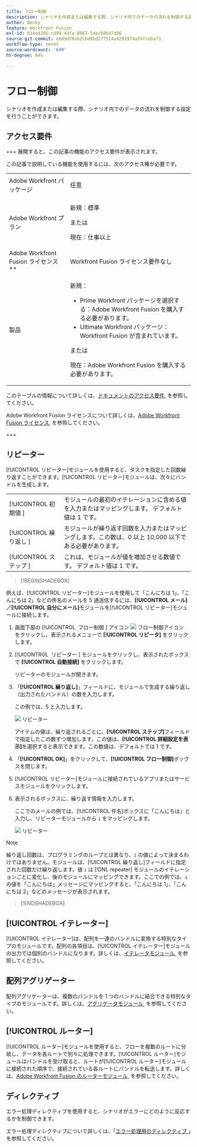 ```yaml
---
title: フロー制御
description: シナリオを作成または編集する際、シナリオ内でのデータの流れを制御する設定を行うことができます。
author: Becky
feature: Workfront Fusion
exl-id: b3aed366-c399-44fa-8967-54ecb8647d96
source-git-commit: e0d9d76ab2cbd8bd277514a4291974af4fceba73
workflow-type: tm+mt
source-wordcount: '649'
ht-degree: 64%

---
```


# フロー制御

シナリオを作成または編集する際、シナリオ内でのデータの流れを制御する設定を行うことができます。

## アクセス要件

+++ 展開すると、この記事の機能のアクセス要件が表示されます。

この記事で説明している機能を使用するには、次のアクセス権が必要です。

<table style="table-layout:auto">
 <col> 
 <col> 
 <tbody> 
  <tr> 
   <td role="rowheader">Adobe Workfront パッケージ</td> 
   <td> <p>任意</p> </td> 
  </tr> 
  <tr data-mc-conditions=""> 
   <td role="rowheader">Adobe Workfront プラン</td> 
   <td> <p>新規：標準</p><p>または</p><p>現在：仕事以上</p> </td> 
  </tr> 
  <tr> 
   <td role="rowheader">Adobe Workfront Fusion ライセンス**</td> 
   <td>
   <p>Workfront Fusion ライセンス要件なし</p>
   </td> 
  </tr> 
  <tr> 
   <td role="rowheader">製品</td> 
   <td>
   <p>新規：</p> <ul><li>Prime Workfront パッケージを選択する：Adobe Workfront Fusion を購入する必要があります。</li><li>Ultimate Workfront パッケージ：Workfront Fusion が含まれています。</li></ul>
   <p>または</p>
   <p>現在：Adobe Workfront Fusion を購入する必要があります。</p>
   </td> 
  </tr>
 </tbody> 
</table>

このテーブルの情報について詳しくは、[&#x200B; ドキュメントのアクセス要件 &#x200B;](/help/workfront-fusion/references/licenses-and-roles/access-level-requirements-in-documentation.md) を参照してください。

Adobe Workfront Fusion ライセンスについて詳しくは、[Adobe Workfront Fusion ライセンス &#x200B;](/help/workfront-fusion/set-up-and-manage-workfront-fusion/licensing-operations-overview/license-automation-vs-integration.md) を参照してください。

+++

## リピーター

[!UICONTROL リピーター]モジュールを使用すると、タスクを指定した回数繰り返すことができます。[!UICONTROL リピーター]モジュールは、次々にバンドルを生成します。


<table>
    <tr>
        <td>[!UICONTROL 初期値 &#x200B;]</td>
        <td>モジュールの最初のイテレーションに含める値を入力またはマッピングします。 デフォルト値は 1 です。</td>
    </tr>
    <tr>
        <td>[!UICONTROL 繰り返し &#x200B;]</td>
        <td>モジュールが繰り返す回数を入力またはマッピングします。この数は、0 以上 10,000 以下である必要があります。</td>
    </tr>
    <tr>
        <td>[!UICONTROL ステップ &#x200B;]</td>
        <td>これは、モジュールが値を増加させる数値です。 デフォルト値は 1 です。</td>
    </tr>
</table>

>[!BEGINSHADEBOX]

例えば、[!UICONTROL リピーター]モジュールを使用して「こんにちは 1」、「こんにちは 2」などの件名のメールを 5 通送信するには、**[!UICONTROL メール]／[!UICONTROL 自分にメール]**&#x200B;モジュールを[!UICONTROL リピーター]モジュールに接続します。

1. 画面下部の [!UICONTROL &#x200B; フロー制御 &#x200B;] アイコン ![&#x200B; フロー制御アイコン &#x200B;](/help/workfront-fusion/references/apps-and-modules/assets/flow-control-icon.gif) をクリックし、表示されるメニューで **[!UICONTROL リピータ]** をクリックします。
1. [!UICONTROL &#x200B; リピーター &#x200B;] モジュールをクリックし、表示されたボックスで **[!UICONTROL 自動接続]** をクリックします。

   リピーターのモジュールが開きます。

1. 「**[!UICONTROL 繰り返し]**」フィールドに、モジュールで生成する繰り返し（出力されたバンドル）の数を入力します。

   この例では、5 と入力します。

   ![&#x200B; リピーター &#x200B;](/help/workfront-fusion/references/apps-and-modules/assets/repeater-2-350x207.png)

   アイテムの値は、繰り返されるごとに、**[!UICONTROL ステップ]**&#x200B;フィールドで指定したこの数ずつ増加します。この値は、**[!UICONTROL 詳細設定を表示]**&#x200B;を選択すると表示できます。この数値は、デフォルトでは 1 です。

1. 「**[!UICONTROL OK]**」をクリックして、**[!UICONTROL フロー制御]**&#x200B;ボックスを閉じます。

1. [!UICONTROL リピーター]モジュールに接続されているアプリまたはサービスモジュールをクリックします。
1. 表示されるボックスに、繰り返す情報を入力します。

   ここでのメールの例では、[!UICONTROL 件名]ボックスに「こんにちは」と入力し、リピーターモジュールから `i` をマッピングします。

   ![&#x200B; リピーター &#x200B;](/help/workfront-fusion/references/apps-and-modules/assets/repeater-3-350x207.png)



>[!NOTE]
>
>繰り返し回数は、プログラミングのループとは異なり、`i` の値によって決まるわけではありません。モジュールは、[!UICONTROL 繰り返し]フィールドに指定された回数だけ繰り返します。値 `i` は [!DNL repeater] モジュールのイテレーションごとに変化し、後のモジュールにマッピングできます。ここでの例では、`i` の値を「こんにちは」メッセージにマッピングすると、「こんにちは 1」、「こんにちは 2」などのメッセージが表示されます。

>[!ENDSHADEBOX]

## [!UICONTROL イテレーター]

[!UICONTROL イテレーター]は、配列を一連のバンドルに変換する特別なタイプのモジュールです。配列の各項目は、[!UICONTROL イテレーター]モジュールの出力では個別のバンドルになります。詳しくは、[&#x200B; イテレータモジュール &#x200B;](/help/workfront-fusion/references/modules/iterator-module.md) を参照してください。

## 配列アグリゲーター

配列アグリゲーターは、複数のバンドルを 1 つのバンドルに結合できる特別なタイプのモジュールです。詳しくは、[&#x200B; アグリゲータモジュール &#x200B;](/help/workfront-fusion/references/modules/aggregator-module.md) を参照してください。

## [!UICONTROL ルーター]

[!UICONTROL ルーター]モジュールを使用すると、フローを複数のルートに分岐し、データを各ルートで別々に処理できます。[!UICONTROL ルーター]モジュールはバンドルを受け取ると、ルートが[!UICONTROL ルーター]モジュールに接続された順序で、接続されている各ルートにバンドルを転送します。詳しくは、[Adobe Workfront Fusion のルーターモジュール &#x200B;](/help/workfront-fusion/create-scenarios/add-modules/router-module.md) を参照してください。

## ディレクティブ

エラー処理ディレクティブを使用すると、シナリオがエラーにどのように反応するかを制御できます。

エラー処理ディレクティブについて詳しくは、「[&#x200B; エラー処理用のディレクティブ &#x200B;](/help/workfront-fusion/references/errors/directives-for-error-handling.md)」を参照してください。

